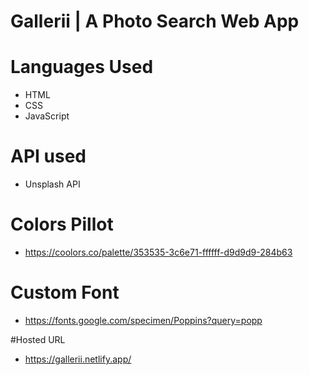 # Gallerii | A Photo Search Web App

# Languages Used
- HTML
- CSS
- JavaScript

# API used 
- Unsplash API

# Colors Pillot
- https://coolors.co/palette/353535-3c6e71-ffffff-d9d9d9-284b63

# Custom Font
- https://fonts.google.com/specimen/Poppins?query=popp

#Hosted URL 
- https://gallerii.netlify.app/